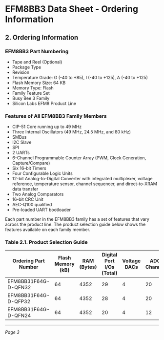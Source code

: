 # EFM8BB3 Data Sheet - Ordering Information

## 2. Ordering Information

### EFM8BB3 Part Numbering

- Tape and Reel (Optional)
- Package Type
- Revision
- Temperature Grade: G (-40 to +85), I (-40 to +125), A (-40 to +125)
- Flash Memory Size: 64 KB
- Memory Type: Flash
- Family Feature Set
- Busy Bee 3 Family
- Silicon Labs EFM8 Product Line

### Features of All EFM8BB3 Family Members

- CIP-51 Core running up to 49 MHz
- Three Internal Oscillators (49 MHz, 24.5 MHz, and 80 kHz)
- SMBus
- I2C Slave
- SPI
- 2 UARTs
- 6-Channel Programmable Counter Array (PWM, Clock Generation, Capture/Compare)
- Six 16-bit Timers
- Four Configurable Logic Units
- 12-bit Analog-to-Digital Converter with integrated multiplexer, voltage reference, temperature sensor, channel sequencer, and direct-to-XRAM data transfer
- Two Analog Comparators
- 16-bit CRC Unit
- AEC-Q100 qualified
- Pre-loaded UART bootloader

Each part number in the EFM8BB3 family has a set of features that vary across the product line. The product selection guide below shows the features available on each family member.

### Table 2.1. Product Selection Guide

| Ordering Part Number           | Flash Memory (kB) | RAM (Bytes) | Digital Port I/Os (Total) | Voltage DACs | ADC0 Channels | Comparator 0 Inputs | Comparator 1 Inputs | Pb-free (RoHS Compliant) | Package   |
|-------------------------------|-------------------|-------------|---------------------------|--------------|---------------|---------------------|---------------------|--------------------------|-----------|
| EFM8BB31F64G-D-QFN32          | 64                | 4352        | 29                        | 4            | 20            | 10                  | 9                   | Yes                      | QFN32-GI  |
| EFM8BB31F64G-D-QFP32          | 64                | 4352        | 28                        | 4            | 20            | 10                  | 9                   | Yes                      | QFP32     |
| EFM8BB31F64G-D-QFN24          | 64                | 4352        | 20                        | 4            | 12            | 6                   | 6                   | Yes                      | QFN24-GI  |

---
*Page 3*